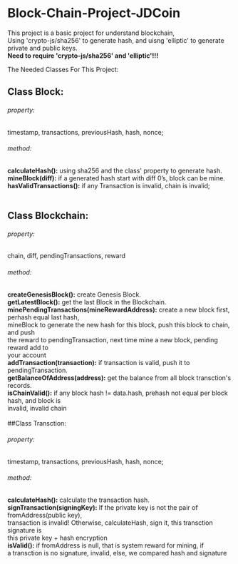 # Block-Chain-Project-JDCoin
This project is a basic project for understand blockchain, <br />
Using 'crypto-js/sha256' to generate hash, and uisng 'elliptic' to generate private and public keys.<br />
**Need to require 'crypto-js/sha256' and 'elliptic'!!!**

 The Needed Classes For This Project: <br />

## Class Block:<br />
###### property:<br />
timestamp, transactions, previousHash, hash, nonce; <br />
###### method:<br />
 **calculateHash():** using sha256 and the class' property to generate hash. <br />
 **mineBlock(diff):** if a generated hash start with diff 0’s, block can be mine. <br />
 **hasValidTransactions():** if any Transaction is invalid, chain is invalid; <br />
 <br />
 ## Class Blockchain:<br />
 ###### property: <br/>
 chain, diff, pendingTransactions, reward
 ###### method:<br />
 **createGenesisBlock():** create Genesis Block. <br />
 **getLatestBlock():** get the last Block in the Blockchain. <br /> 
 **minePendingTransactions(mineRewardAddress):** create a new block first, perhash equal last hash, <br/>
 mineBlock to generate the new hash for this block, push this block to chain, and push <br/>
 the reward to pendingTransaction, next time mine a new block,  pending reward add to <br />
 your account<br />
 **addTransaction(transaction):** if transaction is valid, push it to pendingTransaction. <br />
 **getBalanceOfAddress(address):** get the balance from all block transction's records. <br />
 **isChainValid():** if any block hash != data.hash, prehash not equal per block hash, and block is <br />
 invalid, invalid chain <br />
 <br />
 ##Class Transction:<br />
  ###### property: <br/>
  timestamp, transactions, previousHash, hash, nonce; <br />
 ###### method:<br />
 **calculateHash():** calculate the transaction hash. <br />
 **signTransaction(signingKey):** If the private key is not the pair of fromAddress(public key), <br /> 
 transaction is invalid! Otherwise, calculateHash, sign it, this transction signature is  <br />
 this private key + hash encryption<br />
 **isValid():** if fromAddress is null, that is system reward for mining, if <br/>
 a transction is no signature, invalid, else, we compared hash and signature <br />
   